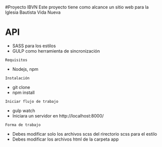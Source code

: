 #Proyecto IBVN
Este proyecto tiene como alcance un sitio web para 
la Iglesia Bautista Vida Nueva 
# API
- SASS para los estilos
- GULP como herramienta de sincronización

```
Requisitos
```
- Nodejs, npm

```
Instalación
```
- git clone 
- npm install 

```
Iniciar flujo de trabajo
```
- gulp watch
- Iniciara un servidor en http://localhost:8000/ 
```
Forma de trabajo
```
- Debes modificar solo los archivos scss del rirectorio scss para el estilo
- Debes modificar los archivos html de la carpeta app
